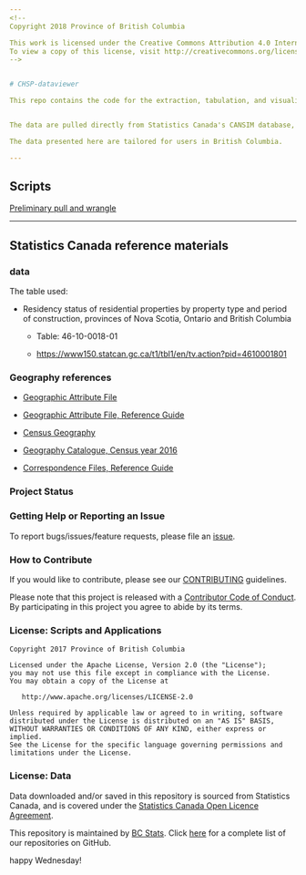 ```yaml
---
<!--
Copyright 2018 Province of British Columbia

This work is licensed under the Creative Commons Attribution 4.0 International License.
To view a copy of this license, visit http://creativecommons.org/licenses/by/4.0/.
-->


# CHSP-dataviewer

This repo contains the code for the extraction, tabulation, and visualisation of data from Statistics Canada's Canadian Housing Statistics Project (CHSP) using the statistical programming tool [R](https://cran.r-project.org/).


The data are pulled directly from Statistics Canada's CANSIM database, using the R package [`cansim`](https://github.com/mountainMath/cansim) R package. For more information and examples, please refer to the repo [CANSIM-dataviewer](https://github.com/bcgov/CANSIM-dataviewer).

The data presented here are tailored for users in British Columbia.

---
```


## Scripts

[Preliminary pull and wrangle](scr/housing_residency_status.Rmd)


---

## Statistics Canada reference materials


### data

The table used:

* Residency status of residential properties by property type and period of construction, provinces of Nova Scotia, Ontario and British Columbia

  - Table: 46-10-0018-01 
  
  - https://www150.statcan.gc.ca/t1/tbl1/en/tv.action?pid=4610001801


### Geography references

* [Geographic Attribute File](https://www150.statcan.gc.ca/n1/en/catalogue/92-151-X)

* [Geographic Attribute File, Reference Guide](https://www150.statcan.gc.ca/n1/pub/92-151-g/92-151-g2016001-eng.htm)

* [Census Geography](https://www12.statcan.gc.ca/census-recensement/2016/geo/index-eng.cfm)

* [Geography Catalogue, Census year 2016](https://www150.statcan.gc.ca/n1/pub/92-196-x/92-196-x2016001-eng.htm)

* [Correspondence Files, Reference Guide](https://www150.statcan.gc.ca/n1/pub/92-156-g/92-156-g2016001-eng.htm)





### Project Status

### Getting Help or Reporting an Issue

To report bugs/issues/feature requests, please file an [issue](https://github.com/bcgov/%3Crepo-name%3E/issues/).

### How to Contribute

If you would like to contribute, please see our [CONTRIBUTING](CONTRIBUTING.md) guidelines.

Please note that this project is released with a [Contributor Code of Conduct](CODE_OF_CONDUCT.md). By participating in this project you agree to abide by its terms.

### License: Scripts and Applications

    Copyright 2017 Province of British Columbia

    Licensed under the Apache License, Version 2.0 (the "License");
    you may not use this file except in compliance with the License.
    You may obtain a copy of the License at 

       http://www.apache.org/licenses/LICENSE-2.0

    Unless required by applicable law or agreed to in writing, software
    distributed under the License is distributed on an "AS IS" BASIS,
    WITHOUT WARRANTIES OR CONDITIONS OF ANY KIND, either express or implied.
    See the License for the specific language governing permissions and
    limitations under the License.

### License: Data

Data downloaded and/or saved in this repository is sourced from Statistics Canada, and is covered under the [Statistics Canada Open Licence Agreement](http://www.statcan.gc.ca/eng/reference/licence).



This repository is maintained by [BC Stats](http://www.bcstats.gov.bc.ca). Click [here](https://github.com/bcgov/BCStats) for a complete list of our repositories on GitHub.


happy Wednesday!
